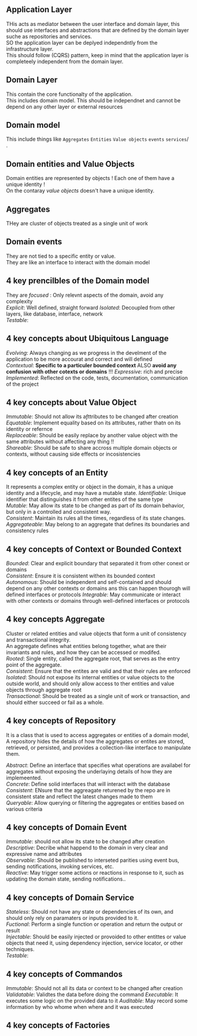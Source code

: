 ## Application Layer
THis acts as mediator between the user interface and domain layer, this should use interfaces and abstractions that are defined by the domain layer suche as repositories and services.  
SO the application layer can be deplyed independntly from the infrastructure layer.    
This should follow (CQRS) pattern, keep in mind that the application layer is completeely independent from the domain layer.  



## Domain Layer
This contain the core functionalty of the application.  
This includes domain model.
This should be independnet and cannot be depend on any other layer or external resources  


## Domain model  
This include things like `Aggregates` `Entities` `Value objects` `events` `services`/ .  

## Domain entities and Value Objects
Domain entities are represented by objects ! Each one of them have a unique identity !  
On the contaray *value objects* doesn't have a unique identity.  

## Aggregates  
THey are cluster of objects treated as a single unit of work  

## Domain events   
They are not tied to a specific entity or value.  
They are like an interface to interact with the domain model  

## 4 key prencilbles of the Domain model  
They are 
*focused*  : Only relevnt aspects of the domain, avoid any complexity  
*Explicit*: Well defined, straight forward 
*Isolated*: Decoupled from other layers, like database, interface, network  
*Testable*:   

## 4 key concepts about Ubiquitous Language  
*Evolving*:   Always changing as we progress in the develment of the application to be more accourat and correct and will defined  
*Contextual*:   **Specific to a particuler bounded context** ALSO **avoid any confusion with other cotexts or domains** !!!
*Expressive*:   rich and precise
*Implemented*:   Reflected on the code, tests, documentation, communication of the project  

## 4 key concepts about Value Object  
*Immutable*: Should not allow its aƒttributes to be changed after creation  
*Equatable*: Implement equality based on its attributes, rather thatn on its identity or refernce  
*Replaceable*: Should be easily replace by another value object with the same attributes  without affecting any thing !!  
*Shareable*: Should be safe to share accross multiple domain objects or contexts, without causing side effects or incosistencies  

## 4 key concepts of an Entity
It represents a complex entity or object in the domain, it has a unique identity and a lifecycle, and may have a mutable state.
*Identifiable*:   Unique identifier that distinguishes it from other entites of the same type  
*Mutable*:  May allow its state to be changed as part of its domain behavior, but only in a controlled and consistent way.  
*Consistent*:  Maintain its rules all the times, regardless of its state changes.
*Aggregateable*:  May belong to an aggregate that defines its boundaries and consistency rules  

## 4 key concepts of Context or Bounded Context  
*Bounded*: Clear and explicit boundary that separated it from other conext or domains  
*Consistent*: Ensure it is consistent withen its bounded context  
*Autonomous*: Should be independent and self-contained and should depend on any other contexts or domains ans this can happen thourogh will defined interfaces or protocols
*Integrable*: May communicate or interact with other contexts or domains through well-defined interfaces or protocols  

## 4 key concepts Aggregate  
Cluster or related entities and value objects that form a unit of consistency and transactional integrity.  
An aggregate defines what entities belong together, what are their invariants and rules, and how they can be accessed or modifed.  
*Rooted*: Single entity, called the aggregate root, that serves as the entry point of the aggregate.  
*Consistent*:  Ensure that the entites are valid and that their rules are enforced  
*Isolated*: Should not expose its internal entities or value objects to the outside world, and should only allow access to ther entities and value objects through aggregate root  
*Transactional*: Should be treated as a single unit of work or transaction, and should either succeed or fail as a whole.  

## 4 key concepts of  Repository  
It is a class that is used to access aggregates or entities of a domain model, A repository hides the details of how the aggregates or entites are stored, retrieved, or persisted, and provides a collection-like interface to manipulate them.

*Abstract*: Define an interface that specifies what operations are availabel for aggregates without exposing the underlaying details of how they are implemeented.  
*Concrete*: Define solid interfaces that will interact with the database   
*Consistent*: ENsure that the aggreagate returened by the repo are in consistent state and reflect the latest changes made to them  
*Queryable*: Allow querying or filtering the aggregates or entities based on various criteria 



## 4 key concepts of Domain Event  
*Immutable*: should not allow its state to be changed after creation  
*Descriptive*: Decribe what happend to the domain in very clear and expressive name and attributes  
*Observable*: Should be published to interseted parities using event bus, sending notifications, invoking services, etc.  
*Reactive*: May trigger some actions or reactions in response to it, such as updating the domain state, sending notifications..  

## 4 key concepts of Domain Service  
*Stateless*: Should not have any state or dependencies of its own, and should only rely on paramaters or inputs provided to it.  
*Fuctional*: Perform a single function or operation and return the output or result  
*Injectable*: Should be easily injected or provoided to other entittes or value objects that need it, using dependency injection, service locator, or other techniques.  
*Testable*:   

## 4 key concepts of Commandos  
*Immutable*: Should not all its data or context to be changed after creation  
*Validatable*: Validtes the data before doing the command
*Executable*: It executes some logic on the provided data to it 
*Auditable*: May record some information by who whome when where and it was executed

## 4 key concepts of Factories  

